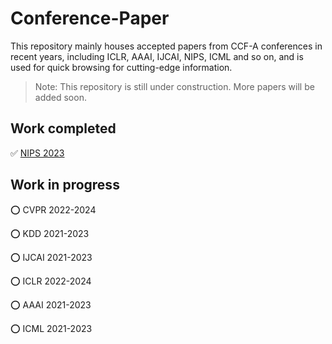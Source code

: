 # Conference-Paper
This repository mainly houses accepted papers from CCF-A conferences in recent years, including ICLR, AAAI, IJCAI, NIPS, ICML and so on, and is used for quick browsing for cutting-edge information.

> Note: This repository is still under construction. More papers will be added soon.



## Work completed

:white_check_mark: [NIPS 2023](NIPS/2023/)



## Work in progress

:o: CVPR 2022-2024

:o: KDD 2021-2023

:o: IJCAI 2021-2023

:o: ICLR 2022-2024

:o: AAAI 2021-2023

:o: ICML 2021-2023